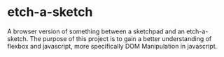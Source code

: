 # etch-a-sketch
A browser version of something between a sketchpad and an etch-a-sketch. The purpose of this project is to gain a better understanding of flexbox and javascript, more specifically DOM Manipulation in javascript.
